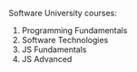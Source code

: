 Software University courses:
1. Programming Fundamentals
2. Software Technologies
3. JS Fundamentals
4. JS Advanced
